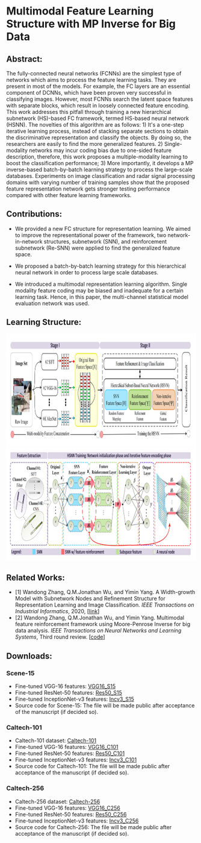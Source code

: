 # Multimodal Feature Learning Structure with MP Inverse for Big Data

## Abstract: 
The fully-connected neural networks (FCNNs) are the simplest type of networks which aims to process the feature learning tasks. They are present in most of the models. For example, the FC layers are an essential component of DCNNs, which have been proven very successful in classifying images. However, most FCNNs search the latent space features with separate blocks, which result in loosely connected feature encoding. This work addresses this pitfall through training a new hierarchical subnetwork (HS)-based FC framework, termed HS-based neural network (HSNN). The novelties of this algorithm are as follows: 1) It's a one-step iterative learning process, instead of stacking separate sections to obtain the discriminative representation and classify the objects. By doing so, the researchers are easily to find the more generalized features. 2) Single-modality networks may incur coding bias due to one-sided feature description, therefore, this work proposes a multiple-modality learning to boost the classification performance; 3) More importantly, it develops a MP inverse-based batch-by-batch learning strategy to process the large-scale databases. Experiments on image classification and radar signal processing domains with varying number of training samples show that the proposed feature representation network gets stronger testing performance compared with other feature learning frameworks.

## Contributions:
* We provided a new FC structure for representation learning. We aimed to improve the representational power of the framework, two network-in-network structures, subnetwork (SNN), and reinforcement subnetwork (Re-SNN) were applied to find the generalized feature space.

* We proposed a batch-by-batch learning strategy for this hierarchical neural network in order to process large scale databases. 

* We introduced a multimodal representation learning algorithm. Single modality feature coding may be biased and inadequate for a  certain learning task. Hence, in this paper, the multi-channel statistical model evaluation network was used. 

## Learning Structure:

<img src="https://github.com/1027051515/HSNN/raw/master/FIG1.jpg" width="1200" height="300" />

<img src="https://github.com/1027051515/HSNN/raw/master/FIG2.jpg" width="1200" height="300" />

## Related Works:
* [1] Wandong Zhang, Q.M.Jonathan Wu, and Yimin Yang. A Width-growth Model with Subnetwork Nodes and Refinement Structure for Representation Learning and Image Classification. *IEEE Transactions on Industrial Informatics*, 2020, [[link](https://ieeexplore.ieee.org/abstract/document/9050859)]
* [2] Wandong Zhang, Q.M.Jonathan Wu, and Yimin Yang. Multimodal feature reinforcement framework using Moore-Penrose Inverse for big data analysis. *IEEE Transactions on Neural Networks and Learning Systems*, Third round review. [[code](https://github.com/W1AE/B-MSNN)]

## Downloads:
### Scene-15
* Fine-tuned VGG-16 features: [VGG16_S15](https://drive.google.com/open?id=16Jhzxp2zwXyYXpAEaP_2Pjwxki6HeRZB)
* Fine-tuned ResNet-50 features: [Res50_S15](https://drive.google.com/open?id=1Jb_xdmA9StQLUme3LG_e3_EjlNIM3hiH)
* Fine-tuned InceptionNet-v3 features: [Incv3_S15](https://drive.google.com/open?id=1ku7huEzJ8I99qYKT5gtCG803puMz9kxe)
* Source code for Scene-15: The file will be made public after acceptance of the manuscript (if decided so).
### Caltech-101
* Caltech-101 dataset: [Caltech-101](http://www.vision.caltech.edu/Image_Datasets/Caltech101/#Download)
* Fine-tuned VGG-16 features: [VGG16_C101](https://drive.google.com/open?id=1lKlwxtGF3eMyYwnVtoe8YsmMhcgsCpJN)
* Fine-tuned ResNet-50 features: [Res50_C101](https://drive.google.com/open?id=1F5BUPCQkzR1OmTlx2aID-E-Is6PrWHRZ)
* Fine-tuned InceptionNet-v3 features: [Incv3_C101](https://drive.google.com/open?id=1pFeL9kC8vs9ljmB4JYOxTznSj0MxM6DF)
* Source code for Caltech-101: The file will be made public after acceptance of the manuscript (if decided so).
### Caltech-256
* Caltech-256 dataset: [Caltech-256](http://www.vision.caltech.edu/Image_Datasets/Caltech256/)
* Fine-tuned VGG-16 features: [VGG16_C256](https://drive.google.com/open?id=1u7rY_meYZt5FpHZsHpELMF2tXcwdNhWF)
* Fine-tuned ResNet-50 features: [Res50_C256](https://drive.google.com/open?id=104hhcvC20s4sp0J7TYRRM6VK51a6d83v)
* Fine-tuned InceptionNet-v3 features: [Incv3_C256](https://drive.google.com/open?id=1XIHncWSHRH97TDtxCj2-QvR2KjubMXNh)
* Source code for Caltech-256: The file will be made public after acceptance of the manuscript (if decided so).

